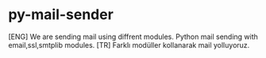 # py-mail-sender
[ENG] We are sending mail using diffrent modules. Python mail sending with email,ssl,smtplib modules. [TR]  Farklı modüller kollanarak mail yolluyoruz.
